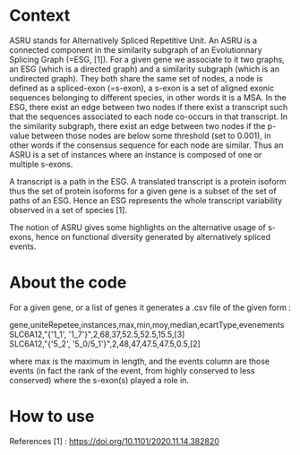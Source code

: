 # Context

ASRU stands for Alternatively Spliced Repetitive Unit. An ASRU is a connected component in the similarity subgraph of an Evolutionnary Splicing Graph (=ESG, [1]). 
For a given gene we associate to it two graphs, an ESG (which is a directed graph) and a similarity subgraph (which is an undirected graph). They both share the same set of nodes, a node is defined as a spliced-exon (=s-exon), a s-exon is a set of aligned exonic sequences belonging to different species, in other words it is a MSA. In the ESG, there exist an edge between two nodes if there exist a transcript such that the sequences associated to each node co-occurs in that transcript. In the similarity subgraph, there exist an edge between two nodes if the p-value between those nodes are below some threshold (set to 0.001), in other words if the consensus sequence for each node are similar.
Thus an ASRU is a set of instances where an instance is composed of one or multiple s-exons.

A transcript is a path in the ESG. A translated transcript is a protein isoform thus the set of protein isoforms for a given gene is a subset of the set of paths of an ESG.
Hence an ESG represents the whole transcript variability observed in a set of species [1].

The notion of ASRU gives some highlights on the alternative usage of s-exons, hence on functional diversity generated by alternatively spliced events.

# About the code

For a given gene, or a list of genes it generates a .csv file of the given form : <br />

gene,uniteRepetee,instances,max,min,moy,median,ecartType,evenements<br />
SLC6A12,"{'1_1', '1_7'}",2,68,37,52.5,52.5,15.5,[3] <br />
SLC6A12,"{'5_2', '5_0/5_1'}",2,48,47,47.5,47.5,0.5,[2]

where max is the maximum in length, and the events column are those events (in fact the rank of the event, from highly conserved to less conserved) where the s-exon(s) played a role in.




# How to use

References
[1] : https://doi.org/10.1101/2020.11.14.382820
